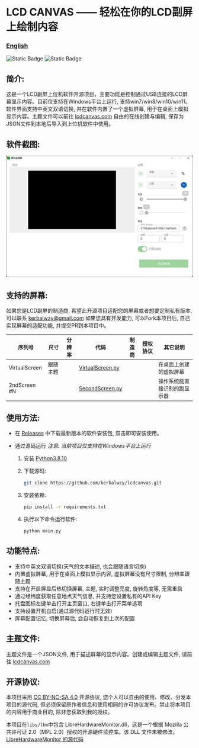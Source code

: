 # LCD CANVAS —— 轻松在你的LCD副屏上绘制内容

### [English](./README_en.md)

![Static Badge](https://img.shields.io/badge/Python-3.8.10-blue?style=for-the-badge)
![Static Badge](https://img.shields.io/badge/Windows-7/8/10/11-blue?style=for-the-badge)

## 简介:

这是一个LCD副屏上位机软件开源项目，主要功能是控制通过USB连接的LCD屏幕显示内容。目前仅支持在Windows平台上运行, 支持win7/win8/win10/win11。软件界面支持中英文双语切换, 并在软件内置了一个虚拟屏幕, 用于在桌面上模拟显示内容。主题文件可以前往
<a href="https://lcdcanvas.com/themeeditor" target="_blank">lcdcanvas.com</a>
自由的在线创建与编辑, 保存为JSON文件到本地后导入到上位机软件中使用。

## 软件截图:

<img src="./doc/asset/monitor_zh.jpg">

## 支持的屏幕:

如果您是LCD副屏的制造商, 希望此开源项目适配您的屏幕或者想要定制私有版本, 可以联系
<a href="mailto:kerbalwzy@gmail.com?subject=LCDCANVS定制开发" target="_blank">kerbalwzy@gmail.com</a>
如果您具有开发能力, 可以Fork本项目后, 自己实现屏幕的适配功能, 并提交PR到本项目中。

| 序列号 | 尺寸 | 分辨率 | 代码 | 制造商 | 授权协议 | 其它说明 |
| --- | --- | --- | --- | --- | --- | --- |
| VirtualScreen | 跟随主题 | | [VirtualScreen.py](./libs/lcds/VirtualScreen.py) | | | 在桌面上创建的虚拟屏幕
| 2ndScreen #N | | | [SecondScreen.py](./libs/lcds/SecondScreen.py)| | | 操作系统能直接识别的副显示器 |


## 使用方法:

- 在
  <a href="https://github.com/kerbalwzy/lcdcanvas/releases" target="_blank">Releases</a>
  中下载最新版本的软件安装包, 双击即可安装使用。

- 通过源码运行 *注意: 当前项目仅支持在Windows平台上运行*
  1. 安装
    <a href="https://www.python.org/downloads/release/python-3810/" target="_blank">Python3.8.10</a>
   
  2. 下载源码:
     ```bash
     git clone https://github.com/kerbalwzy/lcdcanvas.git
     ```     
   
  3. 安装依赖:
     ```bash
     pip install -r requirements.txt
     ```
  
  4. 执行以下命令运行软件:
     ```bash
     python main.py
     ```

## 功能特点:

- 支持中英文双语切换(天气的文本描述, 也会跟随语言切换)
- 内置虚拟屏幕, 用于在桌面上模拟显示内容, 虚拟屏幕没有尺寸限制, 分辨率跟随主题
- 支持在开启屏显后热切换屏幕, 主题, 实时调整亮度, 旋转角度等, 无需重启
- 通过经纬度获取任意地点天气信息, 并支持您设置私有的API Key
- 托盘图标左键单击打开主页窗口, 右键单击打开菜单选项
- 支持设置开机自启(通过源代码运行时无效)
- 屏幕配置记忆, 切换屏幕后, 会自动恢复到上次的配置

## 主题文件:

主题文件是一个JSON文件, 用于描述屏幕的显示内容。创建或编辑主题文件, 请前往
<a href="https://lcdcanvas.com/themeeditor" target="_blank">lcdcanvas.com</a>

## 开源协议:

本项目采用
<a href="https://creativecommons.org/licenses/by-nc-sa/4.0/legalcode" target="_blank">CC BY-NC-SA 4.0</a>
开源协议, 您个人可以自由的使用、修改、分发本项目的源代码, 但必须保留原作者信息和使用相同的许可协议发布。禁止将本项目的内容用于商业目的, 除非您获取到我的授权。

本项目在```libs/lhm```中包含 LibreHardwareMonitor.dll，这是一个根据 Mozilla 公共许可证 2.0（MPL 2.0）授权的开源硬件监控库。该 DLL 文件未被修改。
<a href="https://github.com/LibreHardwareMonitor/LibreHardwareMonitor" target="_blank">LibreHardwareMonitor 的源代码</a>

